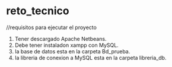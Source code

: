 # reto_tecnico

//requisitos para ejecutar el proyecto

1. Tener descargado Apache Netbeans.
2. Debe tener instaladon xampp con MySQL.
3. la base de datos esta en la carpeta Bd_prueba.
5. la libreria de conexion a MySQL esta en la carpeta libreria_db.
